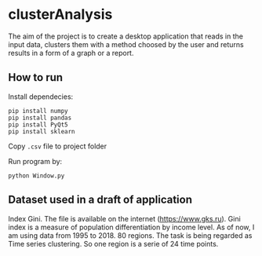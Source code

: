 # clusterAnalysis

The aim of the project is to create a desktop application that reads in the input data, clusters them with a method choosed by the user and returns results in a form of a graph or a report.

## How to run

Install dependecies:

```
pip install numpy
pip install pandas
pip install PyQt5
pip install sklearn

```

Copy `.csv` file to project folder

Run program by:

```
python Window.py
```

## Dataset used in a draft of application

Index Gini. The file is available on the internet (https://www.gks.ru). Gini index is a measure of population differentiation by income level. As of now, I am using data from 1995 to 2018. 80 regions. The task is being regarded as Time series clustering. So one region is a serie of 24 time points.
